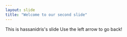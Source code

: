 ```yaml
---
layout: slide
title: "Welcome to our second slide"
---
```

This is hassanidris's slide
Use the left arrow to go back!

